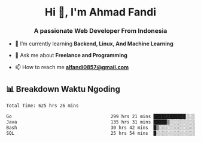 <h1 align="center">Hi 👋, I'm Ahmad Fandi</h1>
<h3 align="center">A passionate Web Developer From Indonesia</h3>

- 🌱 I’m currently learning **Backend, Linux, And Machine Learning**

- 💬 Ask me about **Freelance and Programming**

- 📫 How to reach me **<alfandi0857@gmail.com>**


## 📊 Breakdown Waktu Ngoding

<!--START_SECTION:waka-->

```txt
Total Time: 625 hrs 26 mins

Go                                     299 hrs 21 mins ████████████░░░░░░░░░░░░░   47.45 %
Java                                   135 hrs 31 mins █████▒░░░░░░░░░░░░░░░░░░░   21.48 %
Bash                                   30 hrs 42 mins  █▒░░░░░░░░░░░░░░░░░░░░░░░   04.87 %
SQL                                    25 hrs 54 mins  █░░░░░░░░░░░░░░░░░░░░░░░░   04.11 %
```

<!--END_SECTION:waka-->
